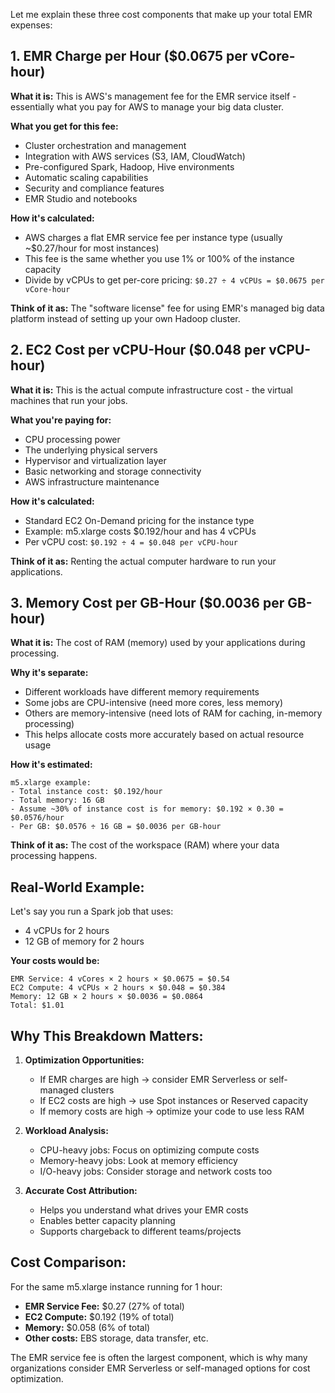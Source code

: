 Let me explain these three cost components that make up your total EMR expenses:

## 1. **EMR Charge per Hour ($0.0675 per vCore-hour)**

**What it is:** This is AWS's management fee for the EMR service itself - essentially what you pay for AWS to manage
your big data cluster.

**What you get for this fee:**

- Cluster orchestration and management
- Integration with AWS services (S3, IAM, CloudWatch)
- Pre-configured Spark, Hadoop, Hive environments
- Automatic scaling capabilities
- Security and compliance features
- EMR Studio and notebooks

**How it's calculated:**

- AWS charges a flat EMR service fee per instance type (usually ~$0.27/hour for most instances)
- This fee is the same whether you use 1% or 100% of the instance capacity
- Divide by vCPUs to get per-core pricing: `$0.27 ÷ 4 vCPUs = $0.0675 per vCore-hour`

**Think of it as:** The "software license" fee for using EMR's managed big data platform instead of setting up your own
Hadoop cluster.

## 2. **EC2 Cost per vCPU-Hour ($0.048 per vCPU-hour)**

**What it is:** This is the actual compute infrastructure cost - the virtual machines that run your jobs.

**What you're paying for:**

- CPU processing power
- The underlying physical servers
- Hypervisor and virtualization layer
- Basic networking and storage connectivity
- AWS infrastructure maintenance

**How it's calculated:**

- Standard EC2 On-Demand pricing for the instance type
- Example: m5.xlarge costs $0.192/hour and has 4 vCPUs
- Per vCPU cost: `$0.192 ÷ 4 = $0.048 per vCPU-hour`

**Think of it as:** Renting the actual computer hardware to run your applications.

## 3. **Memory Cost per GB-Hour ($0.0036 per GB-hour)**

**What it is:** The cost of RAM (memory) used by your applications during processing.

**Why it's separate:**

- Different workloads have different memory requirements
- Some jobs are CPU-intensive (need more cores, less memory)
- Others are memory-intensive (need lots of RAM for caching, in-memory processing)
- This helps allocate costs more accurately based on actual resource usage

**How it's estimated:**

```
m5.xlarge example:
- Total instance cost: $0.192/hour
- Total memory: 16 GB
- Assume ~30% of instance cost is for memory: $0.192 × 0.30 = $0.0576/hour
- Per GB: $0.0576 ÷ 16 GB = $0.0036 per GB-hour
```

**Think of it as:** The cost of the workspace (RAM) where your data processing happens.

## **Real-World Example:**

Let's say you run a Spark job that uses:

- 4 vCPUs for 2 hours
- 12 GB of memory for 2 hours

**Your costs would be:**

```
EMR Service: 4 vCores × 2 hours × $0.0675 = $0.54
EC2 Compute: 4 vCPUs × 2 hours × $0.048 = $0.384  
Memory: 12 GB × 2 hours × $0.0036 = $0.0864
Total: $1.01
```

## **Why This Breakdown Matters:**

1. **Optimization Opportunities:**
    - If EMR charges are high → consider EMR Serverless or self-managed clusters
    - If EC2 costs are high → use Spot instances or Reserved capacity
    - If memory costs are high → optimize your code to use less RAM

2. **Workload Analysis:**
    - CPU-heavy jobs: Focus on optimizing compute costs
    - Memory-heavy jobs: Look at memory efficiency
    - I/O-heavy jobs: Consider storage and network costs too

3. **Accurate Cost Attribution:**
    - Helps you understand what drives your EMR costs
    - Enables better capacity planning
    - Supports chargeback to different teams/projects

## **Cost Comparison:**

For the same m5.xlarge instance running for 1 hour:

- **EMR Service Fee:** $0.27 (27% of total)
- **EC2 Compute:** $0.192 (19% of total)
- **Memory:** $0.058 (6% of total)
- **Other costs:** EBS storage, data transfer, etc.

The EMR service fee is often the largest component, which is why many organizations consider EMR Serverless or
self-managed options for cost optimization.